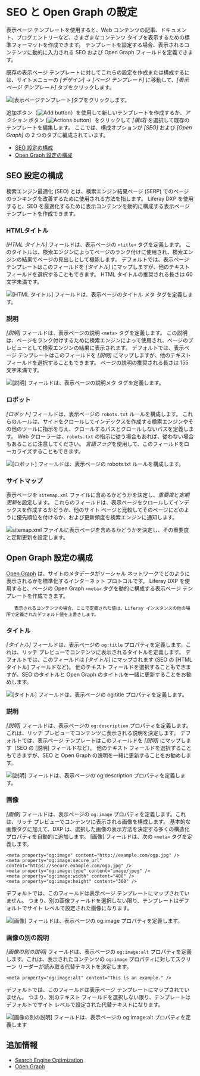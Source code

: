 # SEO と Open Graph の設定

表示ページ テンプレートを使用すると、Web コンテンツの記事、ドキュメント、ブログエントリーなど、さまざまなコンテンツ タイプを表示するための標準フォーマットを作成できます。 テンプレートを設定する場合、表示されるコンテンツに動的に入力される SEO および Open Graph フィールドを定義できます。

既存の表示ページ テンプレートに対してこれらの設定を作成または構成するには、サイトメニューの *[デザイン]* → *[ページ テンプレート]* に移動して、*[表示ページ テンプレート]* タブをクリックします。

![[表示ページテンプレート]タブをクリックします。](./configuring-seo-and-open-graph/images/01.png)

追加ボタン（![Add button](../../../images/icon-add.png)）を使用して新しいテンプレートを作成するか、*アクション* ボタン (![Actions button](./../../../images/icon-actions.png)）をクリックして *[構成]* を選択して既存のテンプレートを編集します。 ここでは、構成オプションが *[SEO]* および *[Open Graph]* の 2 つのタブに編成されています。

  - [SEO 設定の構成](#configuring-seo-settings)
  - [Open Graph 設定の構成](#configuring-open-graph-settings)

## SEO 設定の構成

検索エンジン最適化 (SEO) とは、検索エンジン結果ページ (SERP) でのページのランキングを改善するために使用される方法を指します。 Liferay DXP を使用すると、SEO を最適化するために表示コンテンツを動的に構成する表示ページ テンプレートを作成できます。

### HTMLタイトル

*[HTML タイトル]* フィールドは、表示ページの `<title>` タグを定義します。 このタイトルは、検索エンジンによってページのランク付けに使用され、検索エンジンの結果でページの見出しとして機能します。 デフォルトでは、表示ページ テンプレートはこのフィールドを *[タイトル]* にマップしますが、他のテキスト フィールドを選択することもできます。 HTML タイトルの推奨される長さは 60 文字未満です。

![[HTML タイトル] フィールドは、表示ページのタイトル メタ タグを定義します。](./configuring-seo-and-open-graph/images/02.png)

### 説明

*[説明]* フィールドは、表示ページの説明 `<meta>` タグを定義します。 この説明は、ページをランク付けするために検索エンジンによって使用され、ページのプレビューとして検索エンジンの結果に表示されます。 デフォルトでは、表示ページ テンプレートはこのフィールドを *[説明]* にマップしますが、他のテキスト フィールドを選択することもできます。 ページの説明の推奨される長さは 155 文字未満です。

![[説明] フィールドは、表示ページの説明メタ タグを定義します。](./configuring-seo-and-open-graph/images/03.png)

### ロボット

*[ロボット]* フィールドは、表示ページの `robots.txt` ルールを構成します。 これらのルールは、サイトをクロールしてインデックスを作成する検索エンジンやその他のツールに指示を与え、クロールするパスとクロールしないパスを定義します。 Web クローラーは、`robots.txt` の指示に従う場合もあれば、従わない場合もあることに注意してください。 *言語フラグ*を使用して、このフィールドをローカライズすることもできます。

![[ロボット] フィールドは、表示ページの robots.txt ルールを構成します。](./configuring-seo-and-open-graph/images/04.png)

### サイトマップ

表示ページを `sitemap.xml` ファイルに含めるかどうかを決定し、*重要度*と*定期更新*を設定します。 これらのフィールドは、表示ページをクロールしてインデックスを作成するかどうか、他のサイト ページと比較してそのページにどのように優先順位を付けるか、および更新頻度を検索エンジンに通知します。

![sitemap.xml ファイルに表示ページを含めるかどうかを決定し、その重要度と定期更新を設定します。](./configuring-seo-and-open-graph/images/05.png)

## Open Graph 設定の構成

[Open Graph](https://ogp.me) は、サイトのメタデータがソーシャル ネットワークでどのように表示されるかを標準化するインターネット プロトコルです。 Liferay DXP を使用すると、ページの Open Graph `<meta>` タグを動的に構成する表示ページ テンプレートを作成できます。

``` note::
   表示されるコンテンツの場合、ここで定義された値は、Liferay インスタンスの他の場所で定義されたデフォルト値を上書きします。
```

### タイトル

*[タイトル]* フィールドは、表示ページの `og:title` プロパティを定義します。これは、リッチ プレビューでコンテンツに表示されるタイトルを定義します。 デフォルトでは、このフィールドは *[タイトル]* にマップされます (SEO の [HTMLタイトル] フィールドなど)。 他のテキスト フィールドを選択することもできますが、SEO のタイトルと Open Graph のタイトルを一緒に更新することをお勧めします。

![[タイトル] フィールドは、表示ページの og:title プロパティを定義します。](./configuring-seo-and-open-graph/images/06.png)

### 説明

*[説明]* フィールドは、表示ページの `og:description` プロパティを定義します。これは、リッチ プレビューでコンテンツに表示される説明を決定します。 デフォルトでは、表示ページ テンプレートはこのフィールドを *[説明]* にマップします（SEO の [説明] フィールドなど）。 他のテキスト フィールドを選択することもできますが、SEO と Open Graph の説明を一緒に更新することをお勧めします。

![[説明] フィールドは、表示ページの og:description プロパティを定義します。](./configuring-seo-and-open-graph/images/07.png)

### 画像

*[画像]* フィールドは、表示ページの `og:image` プロパティを定義します。これは、リッチ プレビューでコンテンツに表示される画像を構成します。 基本的な画像タグに加えて、DXP は、選択した画像の表示方法を決定する多くの構造化プロパティを自動的に追加します。 [画像] フィールドは、次の `<meta>` タグを定義します。

    <meta property="og:image" content="http://example.com/ogp.jpg" />
    <meta property="og:image:secure_url" content="https://secure.example.com/ogp.jpg" />
    <meta property="og:image:type" content="image/jpeg" />
    <meta property="og:image:width" content="400" />
    <meta property="og:image:height" content="300" />

デフォルトでは、このフィールドは表示ページ テンプレートにマップされていません。 つまり、別の画像フィールドを選択しない限り、テンプレートはデフォルトでサイト レベルで設定された画像になります。

![[画像] フィールドは、表示ページの og:image プロパティを定義します。](./configuring-seo-and-open-graph/images/08.png)

### 画像の別の説明

*[画像の別の説明]* フィールドは、表示ページの `og:image:alt` プロパティを定義します。これは、表示されたコンテンツの `og:image` プロパティに対してスクリーン リーダーが読み取る代替テキストを決定します。

    <meta property="og:image:alt" content="This is an example." />

デフォルトでは、このフィールドは表示ページ テンプレートにマップされていません。 つまり、別のテキスト フィールドを選択しない限り、テンプレートはデフォルトでサイト レベルで設定された代替テキストになります。

![[画像の別の説明] フィールドは、表示ページの og:image:alt プロパティを定義します](./configuring-seo-and-open-graph/images/09.png)

## 追加情報

  - [Search Engine Optimization](./../../optimizing_sites.html#search-engine-optimization)
  - [Open Graph](./../../site-settings/configuring-open-graph.md)
